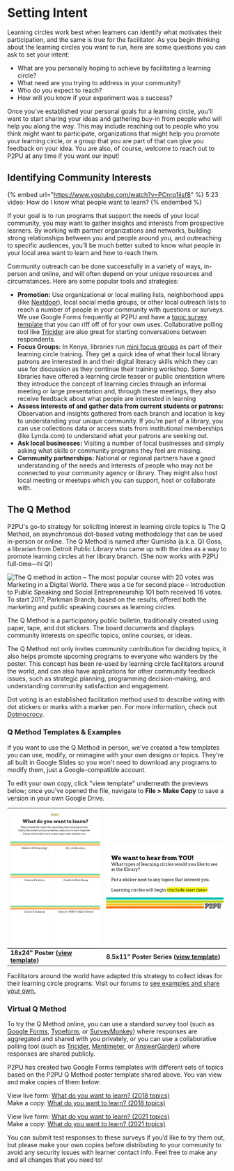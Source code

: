 # Setting Intent

Learning circles work best when learners can identify what motivates their participation, and the same is true for the facilitator. As you begin thinking about the learning circles you want to run, here are some questions you can ask to set your intent:

* What are you personally hoping to achieve by facilitating a learning circle?
* What need are you trying to address in your community?
* Who do you expect to reach?
* How will you know if your experiment was a success?

Once you’ve established your personal goals for a learning circle, you’ll want to start sharing your ideas and gathering buy-in from people who will help you along the way. This may include reaching out to people who you think might want to participate, organizations that might help you promote your learning circle, or a group that you are part of that can give you feedback on your idea. You are also, of course, welcome to reach out to P2PU at any time if you want our input!&#x20;

## **Identifying Community Interests**

{% embed url="https://www.youtube.com/watch?v=PCnrq1iisf8" %}
5:23 video: How do I know what people want to learn?
{% endembed %}

If your goal is to run programs that support the needs of your local community, you may want to gather insights and interests from prospective learners. By working with partner organizations and networks, building strong relationships between you and people around you, and outreaching to specific audiences, you’ll be much better suited to know what people in your local area want to learn and how to reach them.

Community outreach can be done successfully in a variety of ways, in-person and online, and will often depend on your unique resources and circumstances. Here are some popular tools and strategies:

* **Promotion:** Use organizational or local mailing lists, neighborhood apps (like [Nextdoor](https://nextdoor.com/)), local social media groups, or other local outreach lists to reach a number of people in your community with questions or surveys. We use Google Forms frequently at P2PU and have a [topic survey template](https://docs.google.com/forms/d/e/1FAIpQLSe5TByw6oXOFz3EluzEiZ\_aA6BdWKQg0oBGSjWPW1XgkSMVbA/viewform?usp=sf\_link)  that you can riff off of for your own uses. Collaborative polling tool like [Tricider](https://www.tricider.com/) are also great for starting conversations between respondents.&#x20;
* **Focus Groups:** In Kenya, libraries run [mini focus groups](https://community.p2pu.org/t/library-patron-focus-group/3129) as part of their learning circle training. They get a quick idea of what their local library patrons are interested in and their digital literacy skills which they can use for discussion as they continue their training workshop. Some libraries have offered a learning circle teaser or public orientation where they introduce the concept of learning circles through an informal meeting or large presentation and, through these meetings, they also receive feedback about what people are interested in learning
* **Assess interests of and gather data from current students or patrons:** Observation and insights gathered from each branch and location is key to understanding your unique community. If you're part of a library, you can use collections data or access stats from institutional memberships (like Lynda.com) to understand what your patrons are seeking out.
* **Ask local businesses:** Visiting a number of local businesses and simply asking what skills or community programs they feel are missing.
* **Community partnerships:** National or regional partners have a good understanding of the needs and interests of people who may not be connected to your community agency or library. They might also host local meeting or meetups which you can support, host or collaborate with.&#x20;

## The Q Method

P2PU's go-to strategy for soliciting interest in learning circle topics is The Q Method, an asynchronous dot-based voting methodology that can be used in-person or online. The Q Method is named after Qumisha (a.k.a. Q) Goss, a librarian from Detroit Public Library who came up with the idea as a way to promote learning circles at her library branch. (She now works with P2PU full-time—hi Q!)

![The Q method in action – The most popular course with 20 votes was Marketing in a Digital World. There was a tie for second place – Introduction to Public Speaking and Social Entrepreneurship 101 both received 16 votes. To start 2017, Parkman Branch, based on the results, offered both the marketing and public speaking courses as learning circles.](https://community.p2pu.org/uploads/default/original/1X/833de6b1554b25041b78c207017c36fdbf316714.jpg)

The Q Method is a participatory public bulletin, traditionally created using paper, tape, and dot stickers. The board documents and displays community interests on specific topics, online courses, or ideas.&#x20;

The Q Method not only invites community contribution for deciding topics, it also helps promote upcoming programs to everyone who wanders by the poster.  This concept has been re-used by learning circle facilitators around the world, and can also have applications for other community feedback issues, such as strategic planning, programming decision-making, and understanding community satisfaction and engagement.

Dot voting is an established facilitation method used to describe voting with dot stickers or marks with a marker pen. For more information, check out [Dotmocrocy](https://dotmocracy.org/).&#x20;

### Q Method Templates & Examples

If you want to use the Q Method in person, we've created a few templates you can use, modify, or reimagine with your own designs or topics. They're all built in Google Slides so you won't need to download any programs to modify them, just a Google-compatible account.&#x20;

To edit your own copy, click "view template" underneath the previews below; once you've opened the file, navigate to **File > Make Copy** to save a version in your own Google Drive.

| <img src="../.gitbook/assets/q-method-poster.jpg" alt="" data-size="original">                                                                                   | <p></p><p><img src="../.gitbook/assets/q-method-template.jpg" alt=""></p>                                                                                 |
| ---------------------------------------------------------------------------------------------------------------------------------------------------------------- | --------------------------------------------------------------------------------------------------------------------------------------------------------- |
| **18x24" Poster (**[**view template**](https://docs.google.com/presentation/d/1cZGxxRuC83qkD95dt1-mZ1vALDUxgup4C-tp9W-D3yI/edit#slide=id.gd36be7eca8\_0\_0)**)** | **8.5x11" Poster Series (**[**view template**](https://docs.google.com/presentation/d/1UgIZQa0LQxJihHXadUk-71pURHRe3WjBjXhLmD5iYG4/edit#slide=id.p)**)**  |

Facilitators around the world have adapted this strategy to collect ideas for their learning circle programs. Visit our forums to [see examples and share your own.](https://community.p2pu.org/t/q-method-for-documenting-community-interests/2699/3)

### Virtual Q Method

To try the Q Method online, you can use a standard survey tool (such as [Google Forms](https://www.google.com/forms/about/), [Typeform](https://www.typeform.com/), or [SurveyMonkey](https://www.surveymonkey.com/)) where responses are aggregated and shared with you privately, or you can use a collaborative polling tool (such as [Tricider](https://www.tricider.com/), [Mentimeter](https://www.mentimeter.com/), or [AnswerGarden](https://answergarden.ch/)) where responses are shared publicly.

P2PU has created two Google Forms templates with different sets of topics based on the P2PU Q Method poster template shared above. You van view and make copies of them below:

View live form: [What do you want to learn? (2018 topics)](https://docs.google.com/forms/d/e/1FAIpQLSfVuVIcZqo758boUO0Crvz3J\_2rq7pNCKwExTVA4natdt9oAA/viewform)\
Make a copy: [What do you want to learn? (2018 topics)](https://docs.google.com/forms/u/2/d/1mUnjGmm3YE8q4xkE3RAFKAcMgBi8QNX3DCrxrt\_UXQA/copy)

View live form: [What do you want to learn? (2021 topics)](https://docs.google.com/forms/d/e/1FAIpQLSc3zmA-BR0hzRFLTc5WgNaYQ-teekxkvbe588bthVKb6fGLig/viewform)\
Make a copy: [What do you want to learn? (2021 topics)](https://docs.google.com/forms/u/2/d/1GLt\_Y-lPJ4bHVZ4RUFPZI7IaN0bkBe9w\_Vo0JGoSPGs/copy)

You can submit test responses to these surveys if you’d like to try them out, but please make your own copies before distributing to your community to avoid any security issues with learner contact info. Feel free to make any and all changes that you need to!
